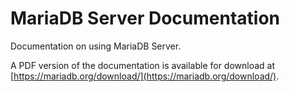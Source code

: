 # MariaDB Server Documentation

Documentation on using MariaDB Server.

A PDF version of the documentation is available for download at [https://mariadb.org/download/](https://mariadb.org/download/).